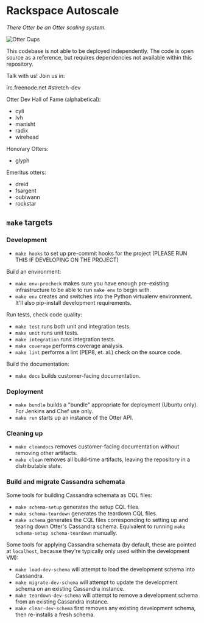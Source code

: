 # Rackspace Autoscale

*There Otter be an Otter scaling system.*

![Otter Cups](https://i.chzbgr.com/completestore/12/8/19/AjXtHogT4UqgJwDJsq7igA2.gif)

This codebase is not able to be deployed independently. The code is
open source as a reference, but requires dependencies not available
within this repository.

Talk with us! Join us in:

irc.freenode.net #stretch-dev

Otter Dev Hall of Fame (alphabetical):

- cyli
- lvh
- manisht
- radix
- wirehead

Honorary Otters:

- glyph

Emeritus otters:

- dreid
- fsargent
- oubiwann
- rockstar

## `make` targets

### Development

- `make hooks` to set up pre-commit hooks for the project
  (PLEASE RUN THIS IF DEVELOPING ON THE PROJECT)

Build an environment:

- `make env-precheck` makes sure you have enough pre-existing
  infrastructure to be able to run `make env` to begin with.
- `make env` creates and switches into the Python virtualenv
  environment.  It'll also pip-install development requirements.

Run tests, check code quality:

- `make test` runs both unit and integration tests.
- `make unit` runs unit tests.
- `make integration` runs integration tests.
- `make coverage` performs coverage analysis.
- `make lint` performs a lint (PEP8, et. al.) check on the source
  code.

Build the documentation:

- `make docs` builds customer-facing documentation.

### Deployment

- `make bundle` builds a "bundle" appropriate for deployment (Ubuntu
  only).  For Jenkins and Chef use only.
- `make run` starts up an instance of the Otter API.

### Cleaning up

- `make cleandocs` removes customer-facing documentation without
  removing other artifacts.
- `make clean` removes all build-time artifacts, leaving the
  repository in a distributable state.

### Build and migrate Cassandra schemata

Some tools for building Cassandra schemata as CQL files:

- `make schema-setup` generates the setup CQL files.
- `make schema-teardown` generates the teardown CQL files.
- `make schema` generates the CQL files corresponding to setting up
  and tearing down Otter's Cassandra schema.  Equivalent to running
  `make schema-setup schema-teardown` manually.

Some tools for applying Cassandra schemata (by default, these are
pointed at `localhost`, because they're typically only used within the
development VM):

- `make load-dev-schema` will attempt to load the development schema
  into Cassandra.
- `make migrate-dev-schema` will attempt to update the development
  schema on an existing Cassandra instance.
- `make teardown-dev-schema` will attempt to remove a development
  schema from an existing Cassandra instance.
- `make clear-dev-schema` first removes any existing development
  schema, then re-installs a fresh schema.
